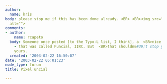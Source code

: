 ```yaml
---
author:
  name: kris
body: please stop me if this has been done already. <BR> <BR><img src="http://www.typophile.com/forums/messages/29/6843.jpg"
  alt="">
comments:
- author:
    name: rcapeto
  body: Someone once posted [to the Typo-L list, I think], a  <BR>nice uncial bitmap
    - that was called Puncial, IIRC. But  <BR>that shouldn&#39;t stop you from doing
    yours.
  created: '2003-02-22 16:50:07'
date: '2003-02-22 05:01:23'
node_type: forum
title: Pixel uncial

---
```


